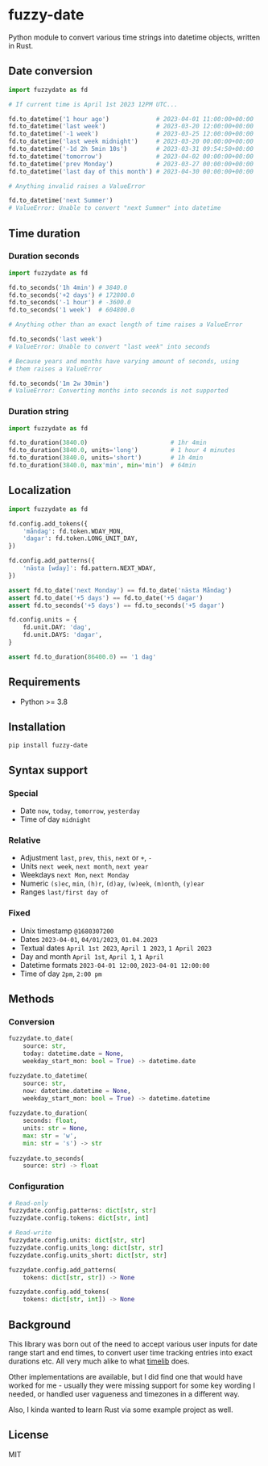 # fuzzy-date

Python module to convert various time strings into datetime objects, written in Rust.

## Date conversion

```python
import fuzzydate as fd

# If current time is April 1st 2023 12PM UTC...

fd.to_datetime('1 hour ago')             # 2023-04-01 11:00:00+00:00
fd.to_datetime('last week')              # 2023-03-20 12:00:00+00:00
fd.to_datetime('-1 week')                # 2023-03-25 12:00:00+00:00
fd.to_datetime('last week midnight')     # 2023-03-20 00:00:00+00:00
fd.to_datetime('-1d 2h 5min 10s')        # 2023-03-31 09:54:50+00:00
fd.to_datetime('tomorrow')               # 2023-04-02 00:00:00+00:00
fd.to_datetime('prev Monday')            # 2023-03-27 00:00:00+00:00
fd.to_datetime('last day of this month') # 2023-04-30 00:00:00+00:00

# Anything invalid raises a ValueError

fd.to_datetime('next Summer')
# ValueError: Unable to convert "next Summer" into datetime
```

## Time duration

### Duration seconds

```python
import fuzzydate as fd

fd.to_seconds('1h 4min') # 3840.0
fd.to_seconds('+2 days') # 172800.0
fd.to_seconds('-1 hour') # -3600.0
fd.to_seconds('1 week')  # 604800.0

# Anything other than an exact length of time raises a ValueError

fd.to_seconds('last week')
# ValueError: Unable to convert "last week" into seconds

# Because years and months have varying amount of seconds, using 
# them raises a ValueError

fd.to_seconds('1m 2w 30min')
# ValueError: Converting months into seconds is not supported
```

### Duration string

```python
import fuzzydate as fd

fd.to_duration(3840.0)                       # 1hr 4min
fd.to_duration(3840.0, units='long')         # 1 hour 4 minutes
fd.to_duration(3840.0, units='short')        # 1h 4min
fd.to_duration(3840.0, max'min', min='min')  # 64min
```

## Localization

```python
import fuzzydate as fd

fd.config.add_tokens({
    'måndag': fd.token.WDAY_MON,
    'dagar': fd.token.LONG_UNIT_DAY,
})

fd.config.add_patterns({
    'nästa [wday]': fd.pattern.NEXT_WDAY,
})

assert fd.to_date('next Monday') == fd.to_date('nästa Måndag')
assert fd.to_date('+5 days') == fd.to_date('+5 dagar')
assert fd.to_seconds('+5 days') == fd.to_seconds('+5 dagar')

fd.config.units = {
    fd.unit.DAY: 'dag',
    fd.unit.DAYS: 'dagar',
}

assert fd.to_duration(86400.0) == '1 dag'
```

## Requirements

- Python >= 3.8

## Installation

```
pip install fuzzy-date 
```

## Syntax support

### Special

- Date `now`, `today`, `tomorrow`, `yesterday`
- Time of day `midnight`

### Relative

- Adjustment `last`, `prev`, `this`, `next` or `+`, `-`
- Units `next week`, `next month`, `next year`
- Weekdays `next Mon`, `next Monday`
- Numeric `(s)ec`, `min`, `(h)r`, `(d)ay`, `(w)eek`, `(m)onth`, `(y)ear`
- Ranges `last/first day of`

### Fixed

- Unix timestamp `@1680307200`
- Dates `2023-04-01`, `04/01/2023`, `01.04.2023`
- Textual dates `April 1st 2023`, `April 1 2023`, `1 April 2023`
- Day and month `April 1st`, `April 1`, `1 April`
- Datetime formats `2023-04-01 12:00`, `2023-04-01 12:00:00`
- Time of day `2pm`, `2:00 pm`

## Methods

### Conversion

```python
fuzzydate.to_date(
    source: str,
    today: datetime.date = None,
    weekday_start_mon: bool = True) -> datetime.date

fuzzydate.to_datetime(
    source: str,
    now: datetime.datetime = None,
    weekday_start_mon: bool = True) -> datetime.datetime
    
fuzzydate.to_duration(
    seconds: float, 
    units: str = None, 
    max: str = 'w', 
    min: str = 's') -> str
    
fuzzydate.to_seconds(
    source: str) -> float
```

### Configuration

```python
# Read-only
fuzzydate.config.patterns: dict[str, str]
fuzzydate.config.tokens: dict[str, int]

# Read-write
fuzzydate.config.units: dict[str, str]
fuzzydate.config.units_long: dict[str, str]
fuzzydate.config.units_short: dict[str, str]

fuzzydate.config.add_patterns(
    tokens: dict[str, str]) -> None

fuzzydate.config.add_tokens(
    tokens: dict[str, int]) -> None
```

## Background

This library was born out of the need to accept various user inputs for date range start and end
times, to convert user time tracking entries into exact durations etc. All very much alike to what
[timelib](https://github.com/derickr/timelib) does.

Other implementations are available, but I did find one that would have worked for me - usually they
were missing support for some key wording I needed, or handled user vagueness and timezones in a
different way.

Also, I kinda wanted to learn Rust via some example project as well.

## License

MIT

